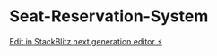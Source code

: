 # Seat-Reservation-System

[Edit in StackBlitz next generation editor ⚡️](https://stackblitz.com/~/github.com/Chhetri16/Seat-Reservation-System)